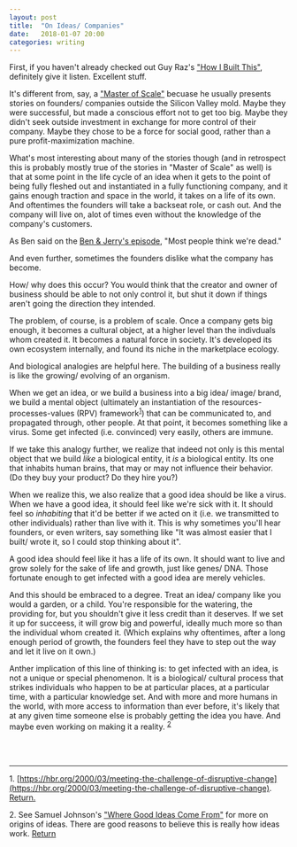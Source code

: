 ```yaml
---
layout: post
title:  "On Ideas/ Companies"
date:   2018-01-07 20:00 
categories: writing 
---
```


First, if you haven't already checked out Guy Raz's ["How I Built This"](https://www.npr.org/podcasts/510313/how-i-built-this), 
definitely give it listen. Excellent stuff. 

It's different from, say, a ["Master of Scale"](https://mastersofscale.com/) becuase he usually presents 
stories on founders/ companies outside the Silicon Valley mold. Maybe they were successful, but 
made a conscious effort not to get too big. Maybe they didn't seek outside investment in exchange 
for more control of their company. Maybe they chose to be a force for social good, rather than a 
pure profit-maximization machine. 

What's most interesting about many of the stories though (and in retrospect this is probably mostly
true of the stories in "Master of Scale" as well) is that at some point in the life cycle of an
idea when it gets to the point of being fully fleshed out and instantiated in a fully functioning
company, and it gains enough traction and space in the world, it takes on a life of its own. And 
oftentimes the founders will take a backseat role, or cash out. And the company will live on, alot 
of times even without the knowledge of the company's customers. 

As Ben said on the [Ben & Jerry's episode](https://one.npr.org/?sharedMediaId=562899429:564777542), 
"Most people think we're dead."  

And even further, sometimes the founders dislike what the company has become. 

How/ why does this occur? You would think that the creator and owner of business should be able to
not only control it, but shut it down if things aren't going the direction they intended. 

The problem, of course, is a problem of scale. Once a company gets big enough, it becomes a cultural
object, at a higher level than the indivduals whom created it. It becomes a natural force in society. 
It's developed its own ecosystem internally, and found its niche in the marketplace ecology.

And biological analogies are helpful here. The building of a business really is like the growing/ evolving of
an organism. 

When we get an idea, or we build a business into a big idea/ image/ brand, we build a mental object
(ultimately an instantiation of the resources-processes-values (RPV) framework<sup id="a1">[1](#f1)</sup>)
that can be communicated to, and propagated through, other people. At that point, it becomes something like
a virus. Some get infected (i.e. convinced) very easily, others are immune. 

If we take this analogy further, we realize that indeed not only is this mental object that we
build *like* a biological entity, it *is* a biological entity. Its one that inhabits human brains,
that may or may not influence their behavior. (Do they buy your product? Do they hire you?) 

When we realize this, we also realize that a good idea should be like a virus. When we have a good idea, 
it should feel like we're sick with it. It should feel so *inhabiting* that it'd be better if we acted on it 
(i.e. we transmitted to other individuals) rather than live with it. This is why sometimes you'll hear 
founders, or even writers, say something like "It was almost easier that I built/ wrote it, so I could stop
thinking about it". 

A good idea should feel like it has a life of its own. It should want to live and grow solely for the sake of life 
and growth, just like genes/ DNA. Those fortunate enough to get infected with a good idea are merely vehicles. 

And this should be embraced to a degree. Treat an idea/ company like you would a garden, or a child. 
You're responsible for the watering, the providing for, but you shouldn't give it less credit than 
it deserves. If we set it up for succeess, it will grow big and powerful, ideally much more so than 
the individual whom created it. (Which explains why oftentimes, after a long enough period of growth, 
the founders feel they have to step out the way and let it live on it own.)  

Anther implication of this line of thinking is: to get infected with an idea, is not a unique or 
special phenomenon. It is a biological/ cultural process that strikes individuals who happen to be at 
particular places, at a particular time, with a particular knowledge set. And with more and more humans in 
the world, with more access to information than ever before, it's likely that at any given time someone else is 
probably getting the idea you have. And maybe even working on making it a reality. <sup id="a1">[2](#f2)</sup> 

<br>
<br>

------- 

<a name="f1">1.</a> [https://hbr.org/2000/03/meeting-the-challenge-of-disruptive-change](https://hbr.org/2000/03/meeting-the-challenge-of-disruptive-change). [Return.](#a1)

<a name="f2">2.</a> See Samuel Johnson's ["Where Good Ideas Come From"](https://hbr.org/2000/03/meeting-the-challenge-of-disruptive-change) 
for more on origins of ideas. There are good reasons to believe this is really how ideas work. [Return](#a2) 


